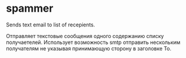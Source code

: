 # spammer
Sends text email to list of recepients.

Отправляет текстовые сообщения одного содержанию списку получаетелей. 
Использует возможность smtp отправить нескольким получателям не указывая принимающую сторону в заголовке To.

